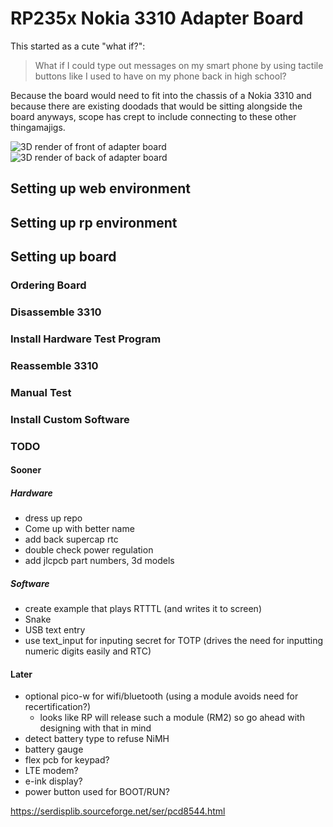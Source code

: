# RP235x Nokia 3310 Adapter Board

This started as a cute "what if?":

> What if I could type out messages on my smart phone by using tactile buttons like I used to have on my phone back in high school?

Because the board would need to fit into the chassis of a Nokia 3310 and because there are existing doodads that would be sitting alongside the board anyways, scope has crept to include connecting to these other thingamajigs.

![3D render of front of adapter board](./front.jpg)
![3D render of back of adapter board](./back.jpg)

## Setting up web environment

## Setting up rp environment

## Setting up board
### Ordering Board
### Disassemble 3310
### Install Hardware Test Program
### Reassemble 3310
### Manual Test
### Install Custom Software

### TODO
#### Sooner
##### Hardware
- dress up repo
- Come up with better name
- add back supercap rtc
- double check power regulation
- add jlcpcb part numbers, 3d models

##### Software
- create example that plays RTTTL (and writes it to screen)
- Snake
- USB text entry
- use text_input for inputing secret for TOTP (drives the need for inputting numeric digits easily and RTC)

#### Later
- optional pico-w for wifi/bluetooth (using a module avoids need for recertification?)
    - looks like RP will release such a module (RM2) so go ahead with designing with that in mind
- detect battery type to refuse NiMH
- battery gauge
- flex pcb for keypad?
- LTE modem?
- e-ink display?
- power button used for BOOT/RUN?

https://serdisplib.sourceforge.net/ser/pcd8544.html
